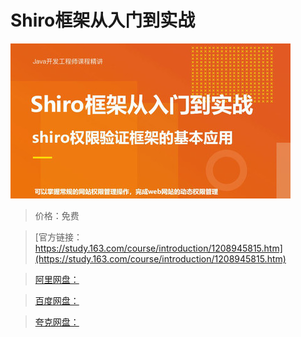 # Shiro框架从入门到实战

![img](../../../assets/study163/free/dad0d8f6a44344e8a46d52eb8c754e8a.jpg)

> 价格：免费

> [官方链接：https://study.163.com/course/introduction/1208945815.htm](https://study.163.com/course/introduction/1208945815.htm)

> [阿里网盘：]()

> [百度网盘：]()

> [夸克网盘：]()
